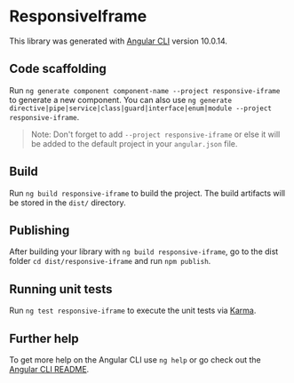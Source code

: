 # ResponsiveIframe

This library was generated with [Angular CLI](https://github.com/angular/angular-cli) version 10.0.14.

## Code scaffolding

Run `ng generate component component-name --project responsive-iframe` to generate a new component. You can also use `ng generate directive|pipe|service|class|guard|interface|enum|module --project responsive-iframe`.
> Note: Don't forget to add `--project responsive-iframe` or else it will be added to the default project in your `angular.json` file. 

## Build

Run `ng build responsive-iframe` to build the project. The build artifacts will be stored in the `dist/` directory.

## Publishing

After building your library with `ng build responsive-iframe`, go to the dist folder `cd dist/responsive-iframe` and run `npm publish`.

## Running unit tests

Run `ng test responsive-iframe` to execute the unit tests via [Karma](https://karma-runner.github.io).

## Further help

To get more help on the Angular CLI use `ng help` or go check out the [Angular CLI README](https://github.com/angular/angular-cli/blob/master/README.md).
